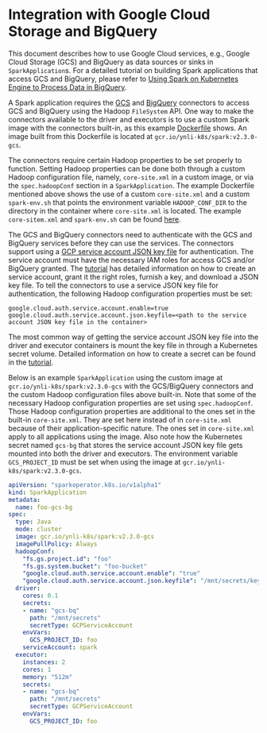 # Integration with Google Cloud Storage and BigQuery

This document describes how to use Google Cloud services, e.g., Google Cloud Storage (GCS) and BigQuery as data sources 
or sinks in `SparkApplication`s. For a detailed tutorial on building Spark applications that access GCS and BigQuery, 
please refer to [Using Spark on Kubernetes Engine to Process Data in BigQuery](https://cloud.google.com/solutions/spark-on-kubernetes-engine).

A Spark application requires the [GCS](https://cloud.google.com/dataproc/docs/concepts/connectors/cloud-storage) and 
[BigQuery](https://cloud.google.com/dataproc/docs/concepts/connectors/bigquery) connectors to access GCS and BigQuery 
using the Hadoop `FileSystem` API. One way to make the connectors available to the driver and executors is to use a 
custom Spark image with the connectors built-in, as this example [Dockerfile](https://github.com/GoogleCloudPlatform/spark-on-k8s-gcp-examples/blob/master/dockerfiles/spark-gcs/Dockerfile) shows.
An image built from this Dockerfile is located at `gcr.io/ynli-k8s/spark:v2.3.0-gcs`. 

The connectors require certain Hadoop properties to be set properly to function. Setting Hadoop properties can be done 
both through a custom Hadoop configuration file, namely, `core-site.xml` in a custom image, or via the `spec.hadoopConf` 
section in a `SparkApplication`. The example Dockerfile mentioned above shows the use of a custom `core-site.xml` and a 
custom `spark-env.sh` that points the environment variable `HADOOP_CONF_DIR` to the directory in the container where 
`core-site.xml` is located. The example `core-sitem.xml` and `spark-env.sh` can be found 
[here](https://github.com/GoogleCloudPlatform/spark-on-k8s-gcp-examples/tree/master/conf).

The GCS and BigQuery connectors need to authenticate with the GCS and BigQuery services before they can use the services.
The connectors support using a [GCP service account JSON key file](https://cloud.google.com/iam/docs/creating-managing-service-account-keys) 
for authentication. The service account must have the necessary IAM roles for access GCS and/or BigQuery granted. The 
[tutorial](https://cloud.google.com/solutions/spark-on-kubernetes-engine) has detailed information on how to create an 
service account, grant it the right roles, furnish a key, and download a JSON key file. To tell the connectors to use 
a service JSON key file for authentication, the following Hadoop configuration properties
must be set:

```
google.cloud.auth.service.account.enable=true
google.cloud.auth.service.account.json.keyfile=<path to the service account JSON key file in the container>
``` 

The most common way of getting the service account JSON key file into the driver and executor containers is mount the key
file in through a Kubernetes secret volume. Detailed information on how to create a secret can be found in the 
[tutorial](https://cloud.google.com/solutions/spark-on-kubernetes-engine).

Below is an example `SparkApplication` using the custom image at `gcr.io/ynli-k8s/spark:v2.3.0-gcs` with the GCS/BigQuery 
connectors and the custom Hadoop configuration files above built-in. Note that some of the necessary Hadoop configuration 
properties are set using `spec.hadoopConf`. Those Hadoop configuration properties are additional to the ones set in the 
built-in `core-site.xml`. They are set here instead of in `core-site.xml` because of their application-specific nature. 
The ones set in `core-site.xml` apply to all applications using the image. Also note how the Kubernetes secret named 
`gcs-bg` that stores the service account JSON key file gets mounted into both the driver and executors. The environment 
variable `GCS_PROJECT_ID` must be set when using the image at `gcr.io/ynli-k8s/spark:v2.3.0-gcs`.

```yaml
apiVersion: "sparkoperator.k8s.io/v1alpha1"
kind: SparkApplication
metadata:
  name: foo-gcs-bg
spec:
  type: Java
  mode: cluster
  image: gcr.io/ynli-k8s/spark:v2.3.0-gcs
  imagePullPolicy: Always
  hadoopConf:
    "fs.gs.project.id": "foo"
    "fs.gs.system.bucket": "foo-bucket"
    "google.cloud.auth.service.account.enable": "true"
    "google.cloud.auth.service.account.json.keyfile": "/mnt/secrets/key.json"
  driver:
    cores: 0.1
    secrets:
    - name: "gcs-bq"
      path: "/mnt/secrets"
      secretType: GCPServiceAccount
    envVars:
      GCS_PROJECT_ID: foo
    serviceAccount: spark
  executor:
    instances: 2
    cores: 1
    memory: "512m"
    secrets:
    - name: "gcs-bq"
      path: "/mnt/secrets"
      secretType: GCPServiceAccount
    envVars:
      GCS_PROJECT_ID: foo
```
